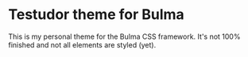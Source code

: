# Testudor theme for Bulma

This is my personal theme for the Bulma CSS framework. It's not 100% finished and not all elements are styled (yet).